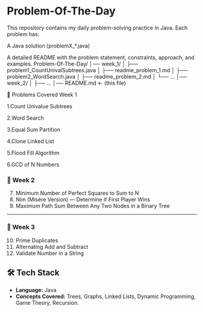 # Problem-Of-The-Day

This repository contains my daily problem-solving practice in Java.
Each problem has:

A Java solution (problemX\_\*.java)

A detailed README with the problem statement, constraints, approach, and examples.
Problem-Of-The-Day/
│── week_1/
│ ├── problem1_CountUnivalSubtrees.java
│ ├── readme_problem_1.md
│ ├── problem2_WordSearch.java
│ ├── readme_problem_2.md
│ └── ...
│── week_2/
│ ├── ...
│── README.md ← (this file)

📝 Problems Covered
Week 1

1.Count Univalue Subtrees

2.Word Search

3.Equal Sum Partition

4.Clone Linked List

5.Flood Fill Algorithm

6.GCD of N Numbers

### 📅 Week 2

7. Minimum Number of Perfect Squares to Sum to N
8. Nim (Misère Version) — Determine if First Player Wins
9. Maximum Path Sum Between Any Two Nodes in a Binary Tree

---

### 📅 Week 3

10. Prime Duplicates
11. Alternating Add and Subtract
12. Validate Number in a String

## 🛠 Tech Stack

- **Language:** Java
- **Concepts Covered:** Trees, Graphs, Linked Lists, Dynamic Programming, Game Theory, Recursion.
